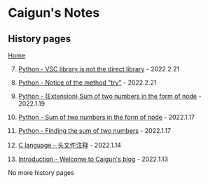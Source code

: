 # Caigun's Notes
## History pages
[Home](/index.html)

7. [Python - VSC library is not the direct library](/content/t07.html) - 2022.2.21

6. [Python - Notice of the method "try"](/content/t06.html) - 2022.2.21

5. [Python - (Extension) Sum of two numbers in the form of node](/content/t05.html) - 2022.1.19

4. [Python - Sum of two numbers in the form of node](/content/t04.html) - 2022.1.17

3. [Python - Finding the sum of two numbers](/content/t03.html) - 2022.1.17

2. [C language - 头文件注释](/content/t02.html) - 2022.1.14

1. [Introduction - Welcome to Caigun's blog](/content/t01.html) - 2022.1.13


No more history pages 
